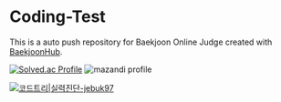 # Coding-Test
This is a auto push repository for Baekjoon Online Judge created with [BaekjoonHub](https://github.com/BaekjoonHub/BaekjoonHub).

[![Solved.ac Profile](http://mazassumnida.wtf/api/v2/generate_badge?boj=jebuk97)](https://solved.ac/jebuk97/) ![mazandi profile](http://mazandi.herokuapp.com/api?handle=jebuk97&theme=warm)


[![코드트리|실력진단-jebuk97](https://banner.codetree.ai/v1/banner/jebuk97)](https://www.codetree.ai/profiles/jebuk97)
